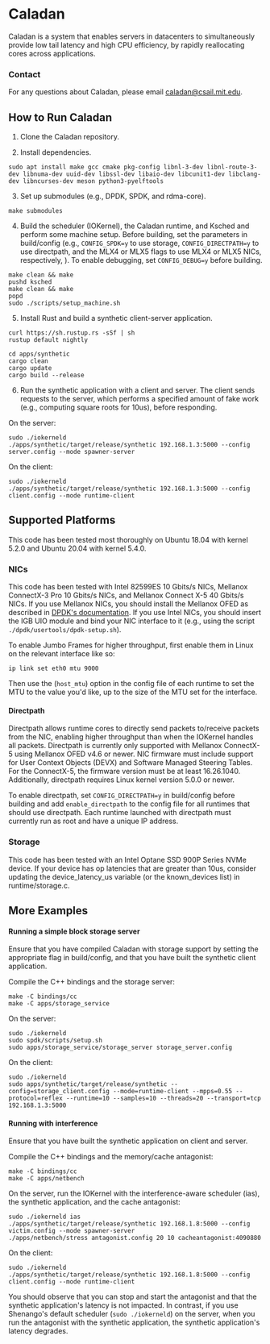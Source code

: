 # Caladan

Caladan is a system that enables servers in datacenters to
simultaneously provide low tail latency and high CPU efficiency, by
rapidly reallocating cores across applications.

### Contact

For any questions about Caladan, please email <caladan@csail.mit.edu>.

## How to Run Caladan

1) Clone the Caladan repository.

2) Install dependencies.

```
sudo apt install make gcc cmake pkg-config libnl-3-dev libnl-route-3-dev libnuma-dev uuid-dev libssl-dev libaio-dev libcunit1-dev libclang-dev libncurses-dev meson python3-pyelftools
```

3) Set up submodules (e.g., DPDK, SPDK, and rdma-core).

```
make submodules
```

4) Build the scheduler (IOKernel), the Caladan runtime, and Ksched and perform some machine setup.
Before building, set the parameters in build/config (e.g., `CONFIG_SPDK=y` to use
storage, `CONFIG_DIRECTPATH=y` to use directpath, and the MLX4 or MLX5 flags to use
MLX4 or MLX5 NICs, respectively, ). To enable debugging, set `CONFIG_DEBUG=y` before building.
```
make clean && make
pushd ksched
make clean && make
popd
sudo ./scripts/setup_machine.sh
```

5) Install Rust and build a synthetic client-server application.

```
curl https://sh.rustup.rs -sSf | sh
rustup default nightly
```
```
cd apps/synthetic
cargo clean
cargo update
cargo build --release
```

6) Run the synthetic application with a client and server. The client
sends requests to the server, which performs a specified amount of
fake work (e.g., computing square roots for 10us), before responding.

On the server:
```
sudo ./iokerneld
./apps/synthetic/target/release/synthetic 192.168.1.3:5000 --config server.config --mode spawner-server
```

On the client:
```
sudo ./iokerneld
./apps/synthetic/target/release/synthetic 192.168.1.3:5000 --config client.config --mode runtime-client
```

## Supported Platforms

This code has been tested most thoroughly on Ubuntu 18.04 with kernel
5.2.0 and Ubuntu 20.04 with kernel 5.4.0.

### NICs
This code has been tested with Intel 82599ES 10 Gbits/s NICs,
Mellanox ConnectX-3 Pro 10 Gbits/s NICs, and Mellanox Connect X-5 40 Gbits/s NICs.
If you use Mellanox NICs, you should install the Mellanox OFED as described in [DPDK's
documentation](https://doc.dpdk.org/guides/nics/mlx4.html). If you use
Intel NICs, you should insert the IGB UIO module and bind your NIC
interface to it (e.g., using the script `./dpdk/usertools/dpdk-setup.sh`).

To enable Jumbo Frames for higher throughput, first enable them in Linux on the
relevant interface like so:
```
ip link set eth0 mtu 9000
```
Then use the (`host_mtu`) option in the config file of each runtime to set the
MTU to the value you'd like, up to the size of the MTU set for the interface.

#### Directpath
Directpath allows runtime cores to directly send packets to/receive packets from the NIC, enabling
higher throughput than when the IOKernel handles all packets.
Directpath is currently only supported with Mellanox ConnectX-5 using Mellanox OFED v4.6 or newer.
NIC firmware must include support for User Context Objects (DEVX) and Software Managed Steering Tables.
For the ConnectX-5, the firmware version must be at least 16.26.1040. Additionally, directpath requires
Linux kernel version 5.0.0 or newer.

To enable directpath, set `CONFIG_DIRECTPATH=y` in build/config before building and add `enable_directpath`
to the config file for all runtimes that should use directpath. Each runtime launched with directpath must
currently run as root and have a unique IP address.

### Storage
This code has been tested with an Intel Optane SSD 900P Series NVMe device.
If your device has op latencies that are greater than 10us, consider updating the device_latency_us
variable (or the known_devices list) in runtime/storage.c.

## More Examples

#### Running a simple block storage server
Ensure that you have compiled Caladan with storage support by setting the appropriate flag in build/config,
and that you have built the synthetic client application.

Compile the C++ bindings and the storage server:
```
make -C bindings/cc
make -C apps/storage_service
```

On the server:
```
sudo ./iokerneld
sudo spdk/scripts/setup.sh
sudo apps/storage_service/storage_server storage_server.config
```

On the client:
```
sudo ./iokerneld
sudo apps/synthetic/target/release/synthetic --config=storage_client.config --mode=runtime-client --mpps=0.55 --protocol=reflex --runtime=10 --samples=10 --threads=20 --transport=tcp 192.168.1.3:5000
```

#### Running with interference

Ensure that you have built the synthetic application on client and server.

Compile the C++ bindings and the memory/cache antagonist:
```
make -C bindings/cc
make -C apps/netbench
```

On the server, run the IOKernel with the interference-aware scheduler (ias),
the synthetic application, and the cache antagonist:
```
sudo ./iokerneld ias
./apps/synthetic/target/release/synthetic 192.168.1.8:5000 --config victim.config --mode spawner-server
./apps/netbench/stress antagonist.config 20 10 cacheantagonist:4090880
```

On the client:
```
sudo ./iokerneld
./apps/synthetic/target/release/synthetic 192.168.1.8:5000 --config client.config --mode runtime-client
```

You should observe that you can stop and start the antagonist and that the
synthetic application's latency is not impacted. In contrast, if you use
Shenango's default scheduler (`sudo ./iokerneld`) on the server, when you run
the antagonist with the synthetic application, the synthetic application's
latency degrades.